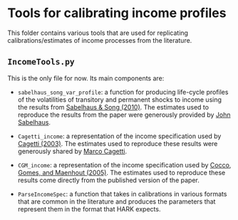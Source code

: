 # Tools for calibrating income profiles

This folder contains various tools that are used for replicating calibrations/estimates of income processes from the literature.

## `IncomeTools.py`

This is the only file for now. Its main components are:

- `sabelhaus_song_var_profile`: a function for producing life-cycle profiles of the volatilities of transitory and permanent shocks to income using the results from [Sabelhaus & Song (2010)](https://www.sciencedirect.com/science/article/abs/pii/S0304393210000358). The estimates used to reproduce the results from the paper were generously provided by [John Sabelhaus](https://www.sites.google.com/view/johnsabelhaus).

- `Cagetti_income`: a representation of the income specification used by [Cagetti (2003)](https://www.jstor.org/stable/1392584?seq=1). The estimates used to reproduce these results were generously shared by [Marco Cagetti](https://www.federalreserve.gov/econres/marco-cagetti.htm).

- `CGM_income`: a representation of the income specification used by [Cocco, Gomes, and Maenhout (2005)](https://academic.oup.com/rfs/article-abstract/18/2/491/1599892). The estimates used to reproduce these results come directly from the published version of the paper.

- `ParseIncomeSpec`: a function that takes in calibrations in various formats that are common in the literature and produces the parameters that represent them in the format that HARK expects.
